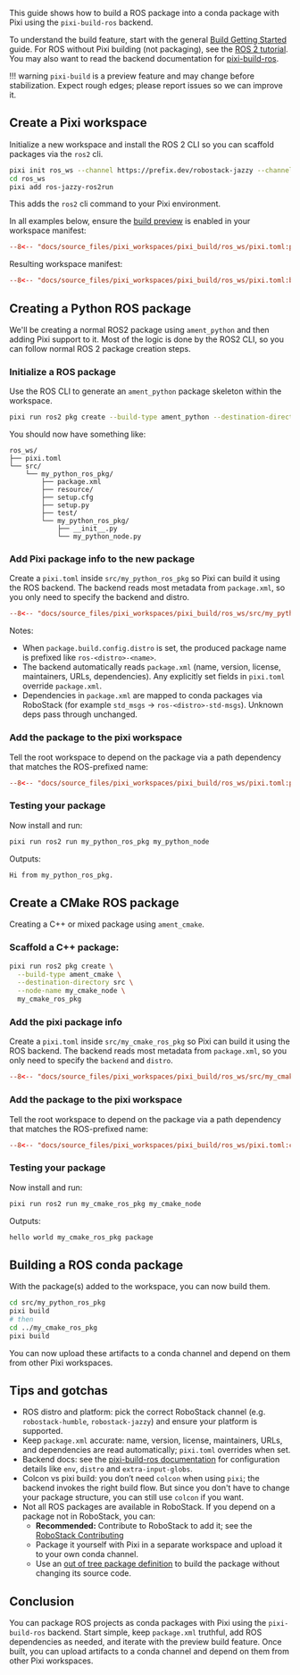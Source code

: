 This guide shows how to build a ROS package into a conda package with Pixi using the `pixi-build-ros` backend.


To understand the build feature, start with the general [Build Getting Started](./getting_started.md) guide.
For ROS without Pixi building (not packaging), see the [ROS 2 tutorial](../tutorials/ros2.md).
You may also want to read the backend documentation for [pixi-build-ros](https://prefix-dev.github.io/pixi-build-backends/backends/pixi-build-ros/).

!!! warning
    `pixi-build` is a preview feature and may change before stabilization.
    Expect rough edges; please report issues so we can improve it.

## Create a Pixi workspace

Initialize a new workspace and install the ROS 2 CLI so you can scaffold packages via the `ros2` cli.

```bash
pixi init ros_ws --channel https://prefix.dev/robostack-jazzy --channel https://prefix.dev/conda-forge
cd ros_ws
pixi add ros-jazzy-ros2run
```

This adds the `ros2` cli command to your Pixi environment.

In all examples below, ensure the [build preview](../reference/pixi_manifest.md#preview-features) is enabled in your workspace manifest:
```toml title="ros_ws/pixi.toml"
--8<-- "docs/source_files/pixi_workspaces/pixi_build/ros_ws/pixi.toml:preview"
```

Resulting workspace manifest:
```toml title="ros_ws/pixi.toml"
--8<-- "docs/source_files/pixi_workspaces/pixi_build/ros_ws/pixi.toml:base"
```

## Creating a Python ROS package
We'll be creating a normal ROS2 package using `ament_python` and then adding Pixi support to it.
Most of the logic is done by the ROS2 CLI, so you can follow normal ROS 2 package creation steps.

### Initialize a ROS package

Use the ROS CLI to generate an `ament_python` package skeleton within the workspace.

```bash
pixi run ros2 pkg create --build-type ament_python --destination-directory src --node-name my_python_node my_python_ros_pkg
```

You should now have something like:

```
ros_ws/
├── pixi.toml
└── src/
    └── my_python_ros_pkg/
        ├── package.xml
        ├── resource/
        ├── setup.cfg
        ├── setup.py
        ├── test/
        └── my_python_ros_pkg/
            ├── __init__.py
            └── my_python_node.py
```

### Add Pixi package info to the new package

Create a `pixi.toml` inside `src/my_python_ros_pkg` so Pixi can build it using the ROS backend. The backend reads most metadata from `package.xml`, so you only need to specify the backend and distro.

```toml title="src/my_python_ros_pkg/pixi.toml"
--8<-- "docs/source_files/pixi_workspaces/pixi_build/ros_ws/src/my_python_ros_pkg/pixi.toml"
```

Notes:

- When `package.build.config.distro` is set, the produced package name is prefixed like `ros-<distro>-<name>`.
- The backend automatically reads `package.xml` (name, version, license, maintainers, URLs, dependencies). Any explicitly set fields in `pixi.toml` override `package.xml`.
- Dependencies in `package.xml` are mapped to conda packages via RoboStack (for example `std_msgs` → `ros-<distro>-std-msgs`). Unknown deps pass through unchanged.

### Add the package to the pixi workspace

Tell the root workspace to depend on the package via a path dependency that matches the ROS-prefixed name:

```toml title="ros_ws/pixi.toml"
--8<-- "docs/source_files/pixi_workspaces/pixi_build/ros_ws/pixi.toml:python-pkg"
```

### Testing your package
Now install and run:

```bash
pixi run ros2 run my_python_ros_pkg my_python_node
```
Outputs:
```bash
Hi from my_python_ros_pkg.
```

## Create a CMake ROS package

Creating a C++ or mixed package using `ament_cmake`.

### Scaffold a C++ package:

```bash
pixi run ros2 pkg create \
  --build-type ament_cmake \
  --destination-directory src \
  --node-name my_cmake_node \
  my_cmake_ros_pkg
```

### Add the pixi package info

Create a `pixi.toml` inside `src/my_cmake_ros_pkg` so Pixi can build it using the ROS backend.
The backend reads most metadata from `package.xml`, so you only need to specify the `backend` and `distro`.

```toml title="src/my_cmake_ros_pkg/pixi.toml"
--8<-- "docs/source_files/pixi_workspaces/pixi_build/ros_ws/src/my_cmake_ros_pkg/pixi.toml"
```

### Add the package to the pixi workspace

Tell the root workspace to depend on the package via a path dependency that matches the ROS-prefixed name:

```toml title="ros_ws/pixi.toml"
--8<-- "docs/source_files/pixi_workspaces/pixi_build/ros_ws/pixi.toml:cmake-pkg"
```

### Testing your package
Now install and run:
```bash
pixi run ros2 run my_cmake_ros_pkg my_cmake_node
```
Outputs:
```bash
hello world my_cmake_ros_pkg package
```

## Building a ROS conda package
With the package(s) added to the workspace, you can now build them.

```bash
cd src/my_python_ros_pkg
pixi build
# then
cd ../my_cmake_ros_pkg
pixi build
```

You can now upload these artifacts to a conda channel and depend on them from other Pixi workspaces.

## Tips and gotchas

- ROS distro and platform: pick the correct RoboStack channel (e.g. `robostack-humble`, `robostack-jazzy`) and ensure your platform is supported.
- Keep `package.xml` accurate: name, version, license, maintainers, URLs, and dependencies are read automatically; `pixi.toml` overrides when set.
- Backend docs: see the [pixi-build-ros documentation](https://prefix-dev.github.io/pixi-build-backends/backends/pixi-build-ros/) for configuration details like `env`, `distro` and `extra-input-globs`.
- Colcon vs pixi build: you don’t need `colcon` when using `pixi`; the backend invokes the right build flow. But since you don't have to change your package structure, you can still use `colcon` if you want.
- Not all ROS packages are available in RoboStack. If you depend on a package not in RoboStack, you can:
  - **Recommended:** Contribute to RoboStack to add it; see the [RoboStack Contributing](https://robostack.github.io/Contributing.html)
  - Package it yourself with Pixi in a separate workspace and upload it to your own conda channel.
  - Use an [out of tree package definition](./package_source.md) to build the package without changing its source code.


## Conclusion

You can package ROS projects as conda packages with Pixi using the `pixi-build-ros` backend.
Start simple, keep `package.xml` truthful, add ROS dependencies as needed, and iterate with the preview build feature.
Once built, you can upload artifacts to a conda channel and depend on them from other Pixi workspaces.
